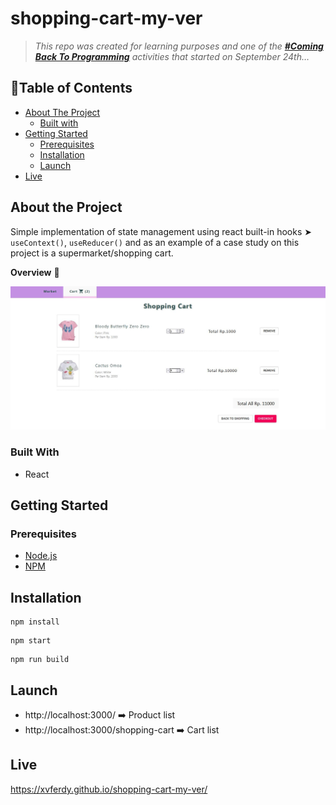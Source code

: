 # shopping-cart-my-ver

> _This repo was created for learning purposes and one of the [_**#Coming Back To Programming**_](https://github.com/xvferdy/beginner-portfolio "Beginner Portfolio") activities that started on September 24th…_

## :round_pushpin:Table of Contents
- [About The Project](#about-the-project)
    - [Built with](#built-with)
- [Getting Started](#getting-started)
    - [Prerequisites](#prerequisites)
    - [Installation](#installation)
    - [Launch](#launch)
- [Live](#live)

## About the Project
Simple implementation of state management using react built-in hooks ➤ `useContext()`, `useReducer()` and as an example of a case study on this project is a supermarket/shopping cart.

**Overview** 🌈
<p align="">
  <img src="./src/assets/overview.JPG">
</p>

### Built With
- React

## Getting Started
### Prerequisites
- [Node.js](https://nodejs.org/en/)
- [NPM](https://www.npmjs.com/)


## Installation
```
npm install
```
```
npm start
```
```
npm run build
```

## Launch
- http://localhost:3000/ ➡️ Product list
- http://localhost:3000/shopping-cart ➡️ Cart list


## Live
https://xvferdy.github.io/shopping-cart-my-ver/
